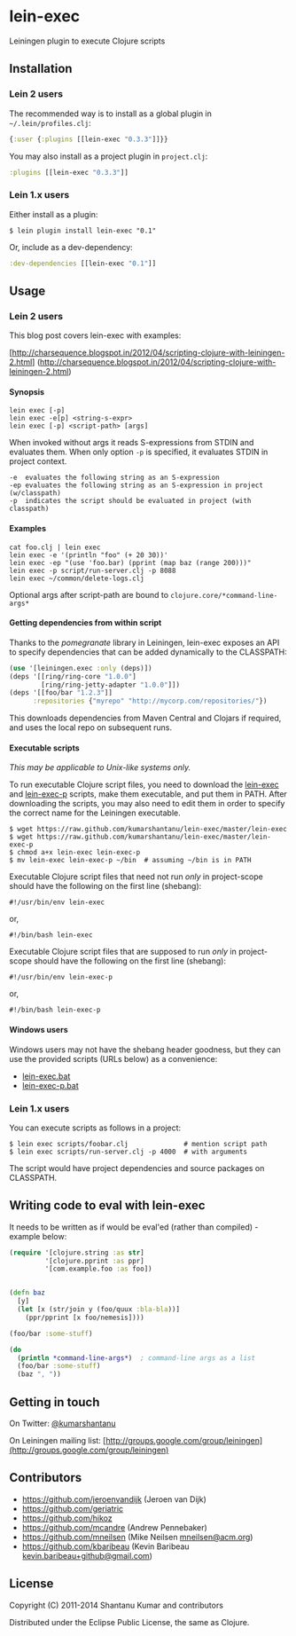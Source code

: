 # lein-exec

Leiningen plugin to execute Clojure scripts


## Installation

### Lein 2 users

The recommended way is to install as a global plugin in `~/.lein/profiles.clj`:

```clojure
{:user {:plugins [[lein-exec "0.3.3"]]}}
```

You may also install as a project plugin in `project.clj`:

```clojure
:plugins [[lein-exec "0.3.3"]]
```


### Lein 1.x users

Either install as a plugin:

```shell
$ lein plugin install lein-exec "0.1"
```

Or, include as a dev-dependency:

```clojure
:dev-dependencies [[lein-exec "0.1"]]
```


## Usage

### Lein 2 users

This blog post covers lein-exec with examples:

[http://charsequence.blogspot.in/2012/04/scripting-clojure-with-leiningen-2.html]
(http://charsequence.blogspot.in/2012/04/scripting-clojure-with-leiningen-2.html)

#### Synopsis

```
lein exec [-p]
lein exec -e[p] <string-s-expr>
lein exec [-p] <script-path> [args]
```

When invoked without args it reads S-expressions from STDIN and evaluates them.
When only option `-p` is specified, it evaluates STDIN in project context.

```
-e  evaluates the following string as an S-expression
-ep evaluates the following string as an S-expression in project (w/classpath)
-p  indicates the script should be evaluated in project (with classpath)
```

#### Examples

```shell
cat foo.clj | lein exec
lein exec -e '(println "foo" (+ 20 30))'
lein exec -ep "(use 'foo.bar) (pprint (map baz (range 200)))"
lein exec -p script/run-server.clj -p 8088
lein exec ~/common/delete-logs.clj
```

Optional args after script-path are bound to `clojure.core/*command-line-args*`

#### Getting dependencies from within script

Thanks to the *pomegranate* library in Leiningen, lein-exec exposes an API to
specify dependencies that can be added dynamically to the CLASSPATH:

```clojure
(use '[leiningen.exec :only (deps)])
(deps '[[ring/ring-core "1.0.0"]
        [ring/ring-jetty-adapter "1.0.0"]])
(deps '[[foo/bar "1.2.3"]]
      :repositories {"myrepo" "http://mycorp.com/repositories/"})
```

This downloads dependencies from Maven Central and Clojars if required, and
uses the local repo on subsequent runs.

#### Executable scripts

*This may be applicable to Unix-like systems only.*

To run executable Clojure script files, you need to download the
[lein-exec](https://raw.github.com/kumarshantanu/lein-exec/master/lein-exec) and
[lein-exec-p](https://raw.github.com/kumarshantanu/lein-exec/master/lein-exec-p)
scripts, make them executable, and put them in PATH. After downloading the
scripts, you may also need to edit them in order to specify the correct name
for the Leiningen executable.

```shell
$ wget https://raw.github.com/kumarshantanu/lein-exec/master/lein-exec
$ wget https://raw.github.com/kumarshantanu/lein-exec/master/lein-exec-p
$ chmod a+x lein-exec lein-exec-p
$ mv lein-exec lein-exec-p ~/bin  # assuming ~/bin is in PATH
```

Executable Clojure script files that need not run *only* in project-scope
should have the following on the first line (shebang):

```shell
#!/usr/bin/env lein-exec
```
or,

```shell
#!/bin/bash lein-exec
```

Executable Clojure script files that are supposed to run *only* in project-scope
should have the following on the first line (shebang):

```shell
#!/usr/bin/env lein-exec-p
```

or,

```shell
#!/bin/bash lein-exec-p
```


#### Windows users

Windows users may not have the shebang header goodness, but they can use the
provided scripts (URLs below) as a convenience:

* [lein-exec.bat](https://raw.github.com/kumarshantanu/lein-exec/master/lein-exec.bat)
* [lein-exec-p.bat](https://raw.github.com/kumarshantanu/lein-exec/master/lein-exec-p.bat)


### Lein 1.x users

You can execute scripts as follows in a project:

```shell
$ lein exec scripts/foobar.clj              # mention script path
$ lein exec scripts/run-server.clj -p 4000  # with arguments
```

The script would have project dependencies and source packages on CLASSPATH.


## Writing code to eval with lein-exec

It needs to be written as if would be eval'ed (rather than compiled) - example below:

```clojure
(require '[clojure.string :as str]
         '[clojure.pprint :as ppr]
         '[com.example.foo :as foo])


(defn baz
  [y]
  (let [x (str/join y (foo/quux :bla-bla))]
    (ppr/pprint [x foo/nemesis])))

(foo/bar :some-stuff)

(do
  (println *command-line-args*)  ; command-line args as a list
  (foo/bar :some-stuff)
  (baz ", "))
```


## Getting in touch

On Twitter: [@kumarshantanu](http://twitter.com/kumarshantanu)

On Leiningen mailing list: [http://groups.google.com/group/leiningen](http://groups.google.com/group/leiningen)


## Contributors

* https://github.com/jeroenvandijk (Jeroen van Dijk)
* https://github.com/geriatric
* https://github.com/hikoz
* https://github.com/mcandre (Andrew Pennebaker)
* https://github.com/mneilsen (Mike Neilsen <mneilsen@acm.org>)
* https://github.com/kbaribeau (Kevin Baribeau <kevin.baribeau+github@gmail.com>)


## License

Copyright (C) 2011-2014 Shantanu Kumar and contributors

Distributed under the Eclipse Public License, the same as Clojure.
